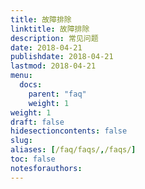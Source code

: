 ```yaml
---
title: 故障排除 
linktitle: 故障排除
description: 常见问题
date: 2018-04-21
publishdate: 2018-04-21
lastmod: 2018-04-21
menu:
  docs:
    parent: "faq"
    weight: 1
weight: 1	
draft: false
hidesectioncontents: false
slug:
aliases: [/faq/faqs/,/faqs/]
toc: false
notesforauthors:
---
```


